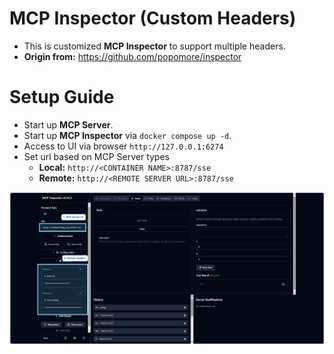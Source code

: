 # MCP Inspector (Custom Headers)
- This is customized **MCP Inspector** to support multiple headers.
- **Origin from:** https://github.com/popomore/inspector

# Setup Guide
- Start up **MCP Server**.
- Start up **MCP Inspector** via `docker compose up -d`.
- Access to UI via browser `http://127.0.0.1:6274`
- Set url based on MCP Server types
  - **Local:** `http://<CONTAINER NAME>:8787/sse`
  - **Remote:** `http://<REMOTE SERVER URL>:8787/sse`

![Description of your image](assets/1.PNG)